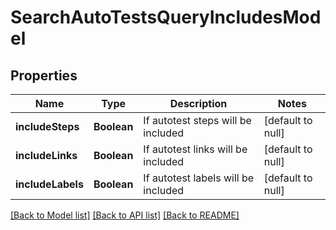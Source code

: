 # SearchAutoTestsQueryIncludesModel
## Properties

| Name | Type | Description | Notes |
|------------ | ------------- | ------------- | -------------|
| **includeSteps** | **Boolean** | If autotest steps will be included | [default to null] |
| **includeLinks** | **Boolean** | If autotest links will be included | [default to null] |
| **includeLabels** | **Boolean** | If autotest labels will be included | [default to null] |

[[Back to Model list]](../README.md#documentation-for-models) [[Back to API list]](../README.md#documentation-for-api-endpoints) [[Back to README]](../README.md)

